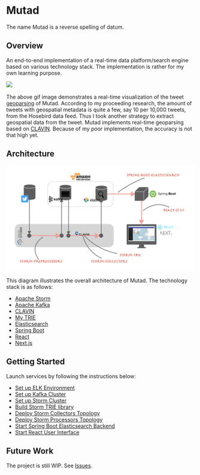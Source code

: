 # Mutad
The name Mutad is a reverse spelling of datum.

## Overview
An end-to-end implementation of a real-time data platform/search engine based on various technology
stack. The implementation is rather for my own learning purpose.

<img src="./img/mutad.gif?raw=true">

The above gif image demonstrates a real-time visualization of the tweet [geoparsing](https://en.wikipedia.org/wiki/Toponym_resolution) of Mutad.
According to my proceeding research, the amount of tweets with geospatial metadata
is quite a few, say 10 per 10,000 tweets, from the Hosebird data feed. Thus I took another
strategy to extract geospatial data from the tweet. Mutad implements real-time geoparsing based
on [CLAVIN](https://github.com/Novetta/CLAVIN). Because of my poor implementation, the accuracy is not that high yet.


## Architecture
<img src="./img/mutad.jpeg?raw=true">

This diagram illustrates the overall architecture of Mutad. The technology stack is as follows:

 - [Apache Storm](https://storm.apache.org/)
 - [Apache Kafka](https://kafka.apache.org/)
 - [CLAVIN](https://www.novetta.com/2020/06/clavin/)
 - [My TRIE](https://github.com/ognis1205/mutad/tree/master/storm-trie)
 - [Elasticsearch](https://www.elastic.co/elasticsearch/)
 - [Spring Boot](https://spring.io/projects/spring-boot)
 - [React](https://reactjs.org/)
 - [Next.js](https://nextjs.org/)

## Getting Started
Launch services by following the instructions below:

 - [Set up ELK Environment](https://github.com/ognis1205/mutad/tree/master/dev/elk)
 - [Set up Kafka Cluster](https://github.com/ognis1205/mutad/tree/master/dev/kafka)
 - [Set up Storm Cluster](https://github.com/ognis1205/mutad/tree/master/dev/storm)
 - [Build Storm TRIE library](https://github.com/ognis1205/mutad/tree/master/storm-trie)
 - [Deploy Storm Collectors Topology](https://github.com/ognis1205/mutad/tree/master/storm-collectors)
 - [Deploy Storm Processors Topology](https://github.com/ognis1205/mutad/tree/master/storm-processors)
 - [Start Spring Boot Elasticsearch Backend](https://github.com/ognis1205/mutad/tree/master/spring-boot-elasticsearch)
 - [Start React User Interface](https://github.com/ognis1205/mutad/tree/master/react-js-ui)

## Future Work
The project is still WIP. See [Issues](https://github.com/ognis1205/mutad/issues).